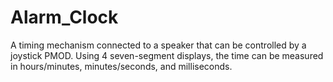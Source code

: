 # Alarm_Clock
A timing mechanism connected to a speaker that can be controlled by a joystick PMOD. Using 4 seven-segment displays, the time can be measured in hours/minutes, minutes/seconds, and milliseconds.
